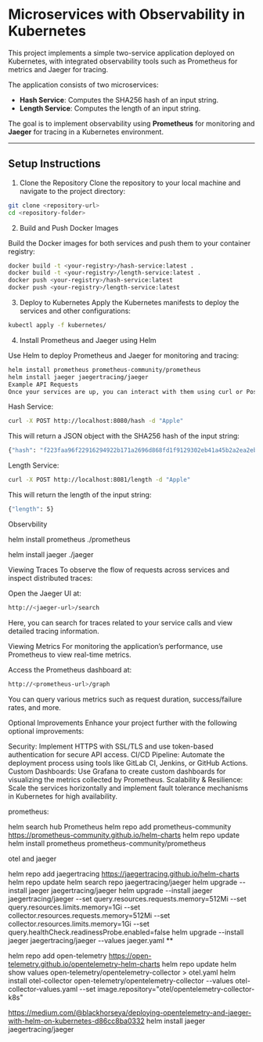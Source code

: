 # Microservices with Observability in Kubernetes

This project implements a simple two-service application deployed on Kubernetes, with integrated observability tools such as Prometheus for metrics and Jaeger for tracing.

The application consists of two microservices:

- **Hash Service**: Computes the SHA256 hash of an input string.
- **Length Service**: Computes the length of an input string.

The goal is to implement observability using **Prometheus** for monitoring and **Jaeger** for tracing in a Kubernetes environment.

---

## **Setup Instructions**

1. Clone the Repository
Clone the repository to your local machine and navigate to the project directory:
```bash
git clone <repository-url>
cd <repository-folder>
```

2. Build and Push Docker Images

Build the Docker images for both services and push them to your container registry:

```bash
docker build -t <your-registry>/hash-service:latest .
docker build -t <your-registry>/length-service:latest .
docker push <your-registry>/hash-service:latest
docker push <your-registry>/length-service:latest
```

3. Deploy to Kubernetes
Apply the Kubernetes manifests to deploy the services and other configurations:

```bash
kubectl apply -f kubernetes/
```

4. Install Prometheus and Jaeger using Helm

Use Helm to deploy Prometheus and Jaeger for monitoring and tracing:

```bash
helm install prometheus prometheus-community/prometheus
helm install jaeger jaegertracing/jaeger
Example API Requests
Once your services are up, you can interact with them using curl or Postman.
```

Hash Service:

```bash
curl -X POST http://localhost:8080/hash -d "Apple"
```

This will return a JSON object with the SHA256 hash of the input string:

```bash
{"hash": "f223faa96f22916294922b171a2696d868fd1f9129302eb41a45b2a2ea2ebbfd"}
```

Length Service:
```bash
curl -X POST http://localhost:8081/length -d "Apple"
```

This will return the length of the input string:

```bash
{"length": 5}
```

Observbility

helm install prometheus ./prometheus

helm install jaeger ./jaeger


Viewing Traces
To observe the flow of requests across services and inspect distributed traces:

Open the Jaeger UI at:

```bash
http://<jaeger-url>/search
```

Here, you can search for traces related to your service calls and view detailed tracing information.

Viewing Metrics
For monitoring the application’s performance, use Prometheus to view real-time metrics.

Access the Prometheus dashboard at:

```bash
http://<prometheus-url>/graph
```

You can query various metrics such as request duration, success/failure rates, and more.


Optional Improvements
Enhance your project further with the following optional improvements:

Security: Implement HTTPS with SSL/TLS and use token-based authentication for secure API access.
CI/CD Pipeline: Automate the deployment process using tools like GitLab CI, Jenkins, or GitHub Actions.
Custom Dashboards: Use Grafana to create custom dashboards for visualizing the metrics collected by Prometheus.
Scalability & Resilience: Scale the services horizontally and implement fault tolerance mechanisms in Kubernetes for high availability.


prometheus:

helm search hub Prometheus
helm repo add prometheus-community https://prometheus-community.github.io/helm-charts
helm repo update
helm install prometheus prometheus-community/prometheus

otel and jaeger

helm repo add jaegertracing https://jaegertracing.github.io/helm-charts
helm repo update
helm search repo jaegertracing/jaeger
 helm upgrade --install jaeger jaegertracing/jaeger
 helm upgrade --install jaeger jaegertracing/jaeger    --set query.resources.requests.memory=512Mi   --set query.resources.limits.memory=1Gi    --set collector.resources.requests.memory=512Mi   --set collector.resources.limits.memory=1Gi    --set query.healthCheck.readinessProbe.enabled=false
helm upgrade --install jaeger jaegertracing/jaeger  --values jaeger.yaml **


helm repo add open-telemetry https://open-telemetry.github.io/opentelemetry-helm-charts
helm repo update
helm show values open-telemetry/opentelemetry-collector > otel.yaml
helm install otel-collector open-telemetry/opentelemetry-collector --values otel-collector-values.yaml --set image.repository="otel/opentelemetry-collector-k8s"

https://medium.com/@blackhorseya/deploying-opentelemetry-and-jaeger-with-helm-on-kubernetes-d86cc8ba0332
helm install jaeger jaegertracing/jaeger